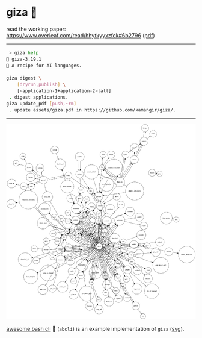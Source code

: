 # giza 🔻

read the working paper: https://www.overleaf.com/read/hhytkyyxzfck#6b2796 ([pdf](https://github.com/kamangir/assets/blob/main/giza/giza.pdf))

---

```bash
 > giza help
🔻 giza-3.19.1
🔻 A recipe for AI languages.

giza digest \
	[dryrun,publish] \
	[<application-1+application-2>|all]
 . digest applications.
giza update_pdf [push,~rm]
 . update assets/giza.pdf in https://github.com/kamangir/giza/.
 ```

 ---

![image](./assets/giza.png)

[awesome bash cli](https://github.com/kamangir/awesome-bash-cli) 🚀 (`abcli`) is an example implementation of `giza` ([svg](./assets/giza.svg)). 
